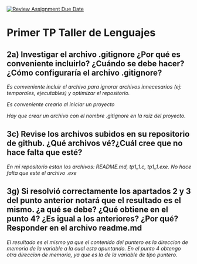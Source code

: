[![Review Assignment Due Date](https://classroom.github.com/assets/deadline-readme-button-22041afd0340ce965d47ae6ef1cefeee28c7c493a6346c4f15d667ab976d596c.svg)](https://classroom.github.com/a/kl-E8VQf)

# Primer TP Taller de Lenguajes


## 2a) Investigar el archivo .gitignore ¿Por qué es conveniente incluirlo? ¿Cuándo se debe hacer?¿Cómo configuraría el archivo .gitignore?

_Es comveniente incluir el archivo para ignorar archivos innecesarios (ej: temporales, ejecutables) y optimizar el repositorio._

_Es conveniente crearlo al iniciar un proyecto_

_Hay que crear un archivo con el nombre .gitignore en la raíz del proyecto._

## 3c) Revise los archivos subidos en su repositorio de github. ¿Qué archivos vé?¿Cuál cree que no hace falta que esté?

_En mi repositorio estan los archivos: README.md, tp1_1.c, tp1_1.exe._
_No hace falta que esté el archivo .exe_

## 3g) Si resolvió correctamente los apartados 2 y 3 del punto anterior notará que el resultado es el mismo. ¿a qué se debe? ¿Qué obtiene en el punto 4? ¿Es igual a los anteriores? ¿Por qué? Responder en el archivo readme.md

_El resultado es el mismo ya que el contenido del puntero es la direccion de memoria de la variable a la cual esta apuntando._
_En el punto 4 obtengo otra direccion de memoria, ya que es la de la variable de tipo puntero._